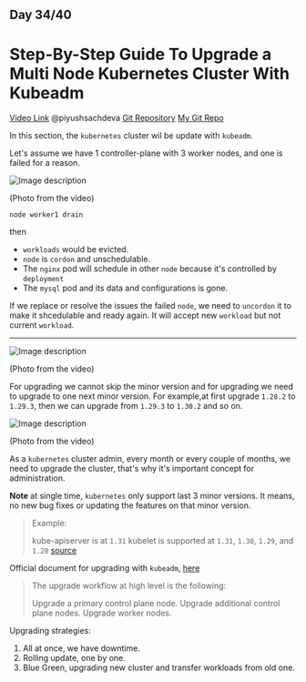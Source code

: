 ## Day 34/40
# Step-By-Step Guide To Upgrade a Multi Node Kubernetes Cluster With Kubeadm
[Video Link](https://www.youtube.com/watch?v=NtX75Ze47EU)
@piyushsachdeva 
[Git Repository](https://github.com/piyushsachdeva/CKA-2024/)
[My Git Repo](https://github.com/sina14/40daysofkubernetes)


In this section, the `kubernetes` cluster wil be update with `kubeadm`. 


Let's assume we have 1 controller-plane with 3 worker nodes, and one is failed for a reason.

![Image description](https://dev-to-uploads.s3.amazonaws.com/uploads/articles/345zt6zp5i39fbznd57s.png)

(Photo from the video)

```
node worker1 drain
```
then
- `workloads` would be evicted.
- `node` is `cordon` and unschedulable.
- The `nginx` pod will schedule in other `node` because it's controlled by `deployment`
- The `mysql` pod and its data and configurations is gone.

 
If we replace or resolve the issues the failed `node`, we need to `uncordon` it to make it shcedulable and ready again.
It will accept new `workload` but not current `workload`. 

---


![Image description](https://dev-to-uploads.s3.amazonaws.com/uploads/articles/rh1i4j3a6lv9d0nnn6ra.png)

(Photo from the video)

For upgrading we cannot skip the minor version and for upgrading we need to upgrade to one next minor version.
For example,at first upgrade `1.28.2` to `1.29.3`, then we can upgrade from `1.29.3` to `1.30.2` and so on.

![Image description](https://dev-to-uploads.s3.amazonaws.com/uploads/articles/eanytvbfdx0nl5l31d14.png)

(Photo from the video)

As a `kubernetes` cluster admin, every month or every couple of months, we need to upgrade the cluster, that's why it's important concept for administration.

**Note** at single time, `kubernetes` only support last 3 minor versions. It means, no new bug fixes or updating the features on that minor version.

>Example:
>
>    kube-apiserver is at `1.31`
>    kubelet is supported at `1.31`, `1.30`, `1.29`, and `1.28`
[source](https://kubernetes.io/releases/version-skew-policy/#kubelet)


Official document for upgrading with `kubeadm`, [here](https://kubernetes.io/docs/tasks/administer-cluster/kubeadm/kubeadm-upgrade/)
>The upgrade workflow at high level is the following:
>
>    Upgrade a primary control plane node.
>    Upgrade additional control plane nodes.
>    Upgrade worker nodes.


Upgrading strategies:
1. All at once, we have downtime.
2. Rolling update, one by one.
3. Blue Green, upgrading new cluster and transfer workloads from old one.











